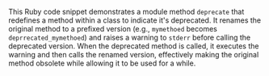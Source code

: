 This Ruby code snippet demonstrates a module method `deprecate` that redefines a method within a class to indicate it's deprecated. It renames the original method to a prefixed version (e.g., `mymethoed` becomes `deprrecated_mymethoed`) and raises a warning to `stderr` before calling the deprecated version. When the deprecated method is called, it executes the warning and then calls the renamed version, effectively making the original method obsolete while allowing it to be used for a while.
